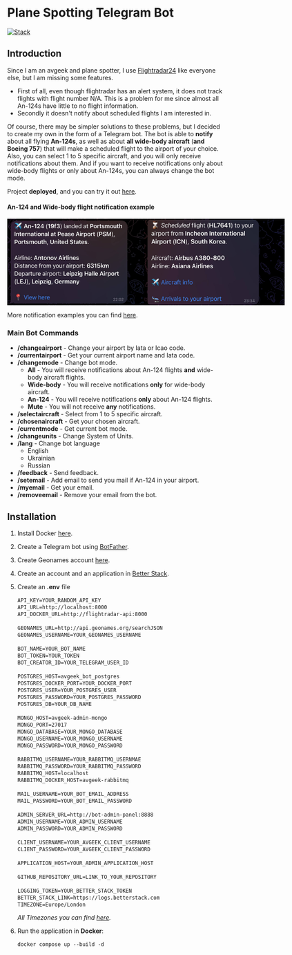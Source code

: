 # Plane Spotting Telegram Bot

[![Stack](https://skillicons.dev/icons?i=java,spring,maven,gradle,postgres,python,fastapi,rabbitmq,mongo,docker&perline=10&theme=dark)](https://skillicons.dev)

## Introduction

Since I am an avgeek and plane spotter, I use [Flightradar24](https://www.flightradar24.com) like everyone else, but I am missing some features.

- First of all, even though flightradar has an alert system, it does not track flights with flight number N/A. This is a problem for me since almost all An-124s have little to no flight information.
- Secondly it doesn't notify about scheduled flights I am interested in.

Of course, there may be simpler solutions to these problems, but I decided to create my own in the form of a Telegram bot.
The bot is able to **notify** about all flying **An-124s**, as well as about **all wide-body aircraft** (**and Boeing 757**) that will make a scheduled flight to the airport of your choice.
Also, you can select 1 to 5 specific aircraft, and you will only receive notifications about them. And if you want to receive notifications only about wide-body flights or only about An-124s, you can always change the bot mode.

Project **deployed**, and you can try it out [here](https://t.me/Avgeek_ViLsonCake_Bot).

#### An-124 and Wide-body flight notification example
<div style="display: flex; justify-content: space-between;">
    <img src="telegram-bot/src/main/resources/images/An-124-landed-example.jpg" alt="An-124 notification example" style="height: 200px">
    <img src="telegram-bot/src/main/resources/images/Schedule-wide-body-flight-example.jpg" alt="Wide-body flight notification example" style="height: 200px">
</div>

More notification examples you can find [here](./telegram-bot/src/main/resources/images).

### Main Bot Commands
- **/changeairport** - Change your airport by Iata or Icao code.
- **/currentairport** - Get your current airport name and Iata code. 
- **/changemode** - Change bot mode.
    + **All** - You will receive notifications about An-124 flights **and** wide-body aircraft flights.
    + **Wide-body** - You will receive notifications **only** for wide-body aircraft.
    + **An-124** - You will receive notifications **only** about An-124 flights.
    + **Mute** - You will not receive **any** notifications.
- **/selectaircraft** - Select from 1 to 5 specific aircraft.
- **/chosenaircraft** - Get your chosen aircraft.
- **/currentmode** - Get current bot mode.
- **/changeunits** - Change System of Units.
- **/lang** - Change bot language
    + English
    + Ukrainian
    + Russian
- **/feedback** - Send feedback.
- **/setemail** - Add email to send you mail if An-124 in your airport.
- **/myemail** - Get your email.
- **/removeemail** - Remove your email from the bot.

## Installation

1. Install Docker [here](https://docs.docker.com/engine/install/).
2. Create a Telegram bot using [BotFather](https://t.me/BotFather).
3. Create Geonames account [here](https://www.geonames.org/export/web-services.html).
4. Create an account and an application in [Better Stack](https://logs.betterstack.com/).

5. Create an **.env** file
    ```dotenv
    API_KEY=YOUR_RANDOM_API_KEY
    API_URL=http://localhost:8000
    API_DOCKER_URL=http://flightradar-api:8000

    GEONAMES_URL=http://api.geonames.org/searchJSON
    GEONAMES_USERNAME=YOUR_GEONAMES_USERNAME

    BOT_NAME=YOUR_BOT_NAME
    BOT_TOKEN=YOUR_TOKEN
    BOT_CREATOR_ID=YOUR_TELEGRAM_USER_ID

    POSTGRES_HOST=avgeek_bot_postgres
    POSTGRES_DOCKER_PORT=YOUR_DOCKER_PORT
    POSTGRES_USER=YOUR_POSTGRES_USER
    POSTGRES_PASSWORD=YOUR_POSTGRES_PASSWORD
    POSTGRES_DB=YOUR_DB_NAME

    MONGO_HOST=avgeek-admin-mongo
    MONGO_PORT=27017
    MONGO_DATABASE=YOUR_MONGO_DATABASE
    MONGO_USERNAME=YOUR_MONGO_USERNAME
    MONGO_PASSWORD=YOUR_MONGO_PASSWORD

    RABBITMQ_USERNAME=YOUR_RABBITMQ_USERNMAE
    RABBITMQ_PASSWORD=YOUR_RABBITMQ_PASSWORD
    RABBITMQ_HOST=localhost
    RABBITMQ_DOCKER_HOST=avgeek-rabbitmq

    MAIL_USERNAME=YOUR_BOT_EMAIL_ADDRESS
    MAIL_PASSWORD=YOUR_BOT_EMAIL_PASSWORD

    ADMIN_SERVER_URL=http://bot-admin-panel:8888
    ADMIN_USERNAME=YOUR_ADMIN_USERNAME
    ADMIN_PASSWORD=YOUR_ADMIN_PASSWORD

    CLIENT_USERNAME=YOUR_AVGEEK_CLIENT_USERNAME
    CLIENT_PASSWORD=YOUR_AVGEEK_CLIENT_PASSWORD

    APPLICATION_HOST=YOUR_ADMIN_APPLICATION_HOST

    GITHUB_REPOSITORY_URL=LINK_TO_YOUR_REPOSITORY

    LOGGING_TOKEN=YOUR_BETTER_STACK_TOKEN
    BETTER_STACK_LINK=https://logs.betterstack.com
    TIMEZONE=Europe/London
    ```
   _All Timezones you can find [here](https://en.wikipedia.org/wiki/List_of_tz_database_time_zones)._

6. Run the application in **Docker**:
    ```
    docker compose up --build -d
    ```
